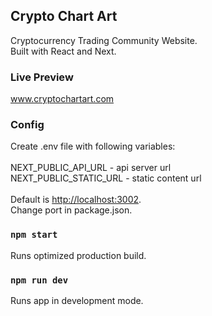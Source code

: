 ## Crypto Chart Art

Cryptocurrency Trading Community Website.<br>
Built with React and Next.

### Live Preview

www.cryptochartart.com

### Config

Create .env file with following variables:<br>
<br>
NEXT_PUBLIC_API_URL - api server url<br>
NEXT_PUBLIC_STATIC_URL - static content url<br>
<br>
Default is [http://localhost:3002](http://localhost:3002). <br>
Change port in package.json.

### `npm start`

Runs optimized production build.

### `npm run dev`

Runs app in development mode.<br>
